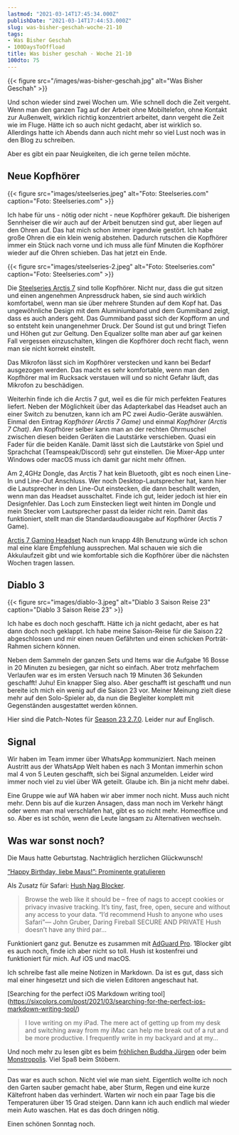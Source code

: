```yaml
---
lastmod: "2021-03-14T17:45:34.000Z"
publishDate: "2021-03-14T17:44:53.000Z"
slug: was-bisher-geschah-woche-21-10
tags:
- Was Bisher Geschah
- 100DaysToOffload
title: Was bisher geschah - Woche 21-10
100dto: 75
---
```


{{< figure src="/images/was-bisher-geschah.jpg" alt="Was Bisher Geschah" >}}

Und schon wieder sind zwei Wochen um. Wie schnell doch die Zeit vergeht. Wenn man den ganzen Tag auf der Arbeit ohne Mobiltelefon, ohne Kontakt zur Außenwelt, wirklich richtig konzentriert arbeitet, dann vergeht die Zeit wie im Fluge. Hätte ich so auch nicht gedacht, aber ist wirklich so. Allerdings hatte ich Abends dann auch nicht mehr so viel Lust noch was in den Blog zu schreiben. 

Aber es gibt ein paar Neuigkeiten, die ich gerne teilen möchte. 

## Neue Kopfhörer

{{< figure src="images/steelseries.jpeg" alt="Foto: Steelseries.com" caption="Foto: Steelseries.com" >}}

Ich habe für uns - nötig oder nicht - neue Kopfhörer gekauft. Die bisherigen Sennheiser die wir auch auf der Arbeit benutzen sind gut, aber liegen auf den Ohren auf. Das hat mich schon immer irgendwie gestört. Ich habe große Ohren die ein klein wenig abstehen. Dadurch rutschen die Kopfhörer immer ein Stück nach vorne und ich muss alle fünf Minuten die Kopfhörer wieder auf die Ohren schieben. Das hat jetzt ein Ende. 

{{< figure src="images/steelseries-2.jpeg" alt="Foto: Steelseries.com" caption="Foto: Steelseries.com" >}}

Die [Steelseries Arctis 7](https://steelseries.com/gaming-headsets/arctis-7) sind tolle Kopfhörer. Nicht nur, dass die gut sitzen und einen angenehmen Anpressdruck haben, sie sind auch wirklich komfortabel, wenn man sie über mehrere Stunden auf dem Kopf hat. Das ungewöhnliche Design mit dem Aluminiumband und dem Gummiband zeigt, dass es auch anders geht. Das Gummiband passt sich der Kopfform an und so entsteht kein unangenehmer Druck. Der Sound ist gut und bringt Tiefen und Höhen gut zur Geltung. Den Equalizer sollte man aber auf gar keinen Fall vergessen einzuschalten, klingen die Kopfhörer doch recht flach, wenn man sie nicht korrekt einstellt. 

Das Mikrofon lässt sich im Kopfhörer verstecken und kann bei Bedarf ausgezogen werden. Das macht es sehr komfortable, wenn man den Kopfhörer mal im Rucksack verstauen will und so nicht Gefahr läuft, das Mikrofon zu beschädigen. 

Weiterhin finde ich die Arctis 7 gut, weil es die für mich perfekten Features liefert. Neben der Möglichkeit über das Adapterkabel das Headset auch an einer Switch zu benutzen, kann ich am PC zwei Audio-Geräte auswählen. Einmal den Eintrag *Kopfhörer (Arctis 7 Game)* und einmal *Kopfhörer (Arctis 7 Chat)*. Am Kopfhörer selber kann man an der rechten Ohrmuschel zwischen diesen beiden Geräten die Lautstärke verschieben. Quasi ein Fader für die beiden Kanäle. Damit lässt sich die Lautstärke von Spiel und Sprachchat (Teamspeak/Discord) sehr gut einstellen. Die Mixer-App unter Windows oder macOS muss ich damit gar nicht mehr öffnen. 

Am 2,4GHz Dongle, das Arctis 7 hat kein Bluetooth, gibt es noch einen Line-In und Line-Out Anschluss. Wer noch Desktop-Lautsprecher hat, kann hier die Lautsprecher in den Line-Out einstecken, die dann beschallt werden, wenn man das Headset ausschaltet. Finde ich gut, leider jedoch ist hier ein Designfehler. Das Loch zum Einstecken liegt weit hinten im Dongle und mein Stecker vom Lautsprecher passt da leider nicht rein. Damit das funktioniert, stellt man die Standardaudioausgabe auf Kopfhörer (Arctis 7 Game).

[Arctis 7 Gaming Headset](https://steelseries.com/gaming-headsets/arctis-7)
Nach nun knapp 48h Benutzung würde ich schon mal eine klare Empfehlung aussprechen. Mal schauen wie sich die Akkulaufzeit gibt und wie komfortable sich die Kopfhörer über die nächsten Wochen tragen lassen.

## Diablo 3

{{< figure src="images/diablo-3.jpeg" alt="Diablo 3 Saison Reise 23" caption="Diablo 3 Saison Reise 23" >}}

Ich habe es doch noch geschafft. Hätte ich ja nicht gedacht, aber es hat dann doch noch geklappt. Ich habe meine Saison-Reise für die Saison 22 abgeschlossen und mir einen neuen Gefährten und einen schicken Porträt-Rahmen sichern können. 

Neben dem Sammeln der ganzen Sets und Items war die Aufgabe 16 Bosse in 20 Minuten zu besiegen, gar nicht so einfach. Aber trotz mehrfachem Verlaufen war es im ersten Versuch nach 19 Minuten 36 Sekunden geschafft! Juhu! Ein knapper Sieg also. Aber geschafft ist geschafft und nun bereite ich mich ein wenig auf die Saison 23 vor. Meiner Meinung zielt diese mehr auf den Solo-Spieler ab, da nun die Begleiter komplett mit Gegenständen ausgestattet werden können. 

Hier sind die Patch-Notes für [Season 23 2.7.0](https://us.diablo3.com/en-us/blog/23623166/diablo-3-ptr-270-has-ended-2-23-2021). Leider nur auf Englisch.

## Signal

Wir haben im Team immer über WhatsApp kommuniziert. Nach meinen Austritt aus der WhatsApp Welt haben es nach 3 Montan immerhin schon mal 4 von 5 Leuten geschafft, sich bei Signal anzumelden. Leider wird immer noch viel zu viel über WA geteilt. Glaube ich. Bin ja nicht mehr dabei. 

Eine Gruppe wie auf WA haben wir aber immer noch nicht. Muss auch nicht mehr. Denn bis auf die kurzen Ansagen, dass man noch im Verkehr hängt oder wenn man mal verschlafen hat, gibt es so nicht mehr. Homeoffice und so. Aber es ist schön, wenn die Leute langsam zu Alternativen wechseln.

## Was war sonst noch?

Die Maus hatte Geburtstag. Nachträglich herzlichen Glückwunsch!

[“Happy Birthday, liebe Maus!”: Prominente gratulieren](https://www1.wdr.de/unternehmen/der-wdr/unternehmen/maus-geburtstag-prominente-gratulieren-100.html)

Als Zusatz für Safari: [‎Hush Nag Blocker](https://apps.apple.com/de/app/hush-nag-blocker/id1544743900). 

> Browse the web like it should be – free of nags to accept cookies or privacy invasive tracking. It’s tiny, fast, free, open, secure and without any access to your data. “I’d recommend Hush to anyone who uses Safari”— John Gruber, Daring Fireball SECURE AND PRIVATE Hush doesn’t have any third par…

Funktioniert ganz gut. Benutze es zusammen mit [AdGuard Pro](https://adguard.com/de/adguard-ios-pro/overview.html). 1Blocker gibt es auch noch, finde ich aber nicht so toll. Hush ist kostenfrei und funktioniert für mich. Auf iOS und macOS.

Ich schreibe fast alle meine Notizen in Markdown. Da ist es gut, dass sich mal einer hingesetzt und sich die vielen Editoren angeschaut hat.

[Searching for the perfect iOS Markdown writing tool]
(https://sixcolors.com/post/2021/03/searching-for-the-perfect-ios-markdown-writing-tool/)

> I love writing on my iPad. The mere act of getting up from my desk and switching away from my iMac can help me break out of a rut and be more productive. I frequently write in my backyard and at my…

Und noch mehr zu lesen gibt es beim [fröhlichen Buddha Jürgen](https://happybuddha1975.de/10-kw-2021/) oder beim [Monstropolis](https://monstropolis.wordpress.com/category/krims-krams/). Viel Spaß beim Stöbern.

---

Das war es auch schon. Nicht viel wie man sieht. Eigentlich wollte ich noch den Garten sauber gemacht habe, aber Sturm, Regen und eine kurze Kältefront haben das verhindert. Warten wir noch ein paar Tage bis die Temperaturen über 15 Grad steigen. Dann kann ich auch endlich mal wieder mein Auto waschen. Hat es das doch dringen nötig.

Einen schönen Sonntag noch.
